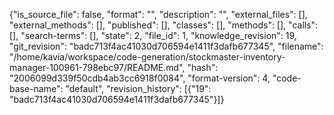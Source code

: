 {"is_source_file": false, "format": "", "description": "", "external_files": [], "external_methods": [], "published": [], "classes": [], "methods": [], "calls": [], "search-terms": [], "state": 2, "file_id": 1, "knowledge_revision": 19, "git_revision": "badc713f4ac41030d706594e1411f3dafb677345", "filename": "/home/kavia/workspace/code-generation/stockmaster-inventory-manager-100961-798ebc97/README.md", "hash": "2006099d339f50cdb4ab3cc6918f0084", "format-version": 4, "code-base-name": "default", "revision_history": [{"19": "badc713f4ac41030d706594e1411f3dafb677345"}]}